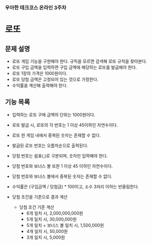 ### 우아한 테크코스 온라인 3주차
# 로또

## 문제 설명
* 로또 게임 기능을 구현해야 한다. 규칙을 모르면 검색해 로또 규칙을 찾아본다.
* 로또 구입 금액을 입력하면 구입 금액에 해당하는 로또를 발급해야 한다.
* 로또 1장의 가격은 1000원이다.
* 로또 당첨 금액은 고정되어 있는 것으로 가정한다.
* 수익률을 계산해 출력해야 한다.


## 기능 목록
* 입력하는 로또 구매 금액의 단위는 1000원이다.
* 로또 발급 시, 로또의 각 번호는 1 이상 45이하인 자연수이다.
* 로또 한 게임 내에서 중복된 숫자는 존재할 수 없다.
* 발급된 로또 번호는 오름차순으로 출력된다.

* 당첨 번호는 쉼표(,)로 구분되며, 숫자만 입력해야 한다.
* 당첨 번호와 보너스 볼 또한 1 이상 45 이하인 자연수이다.
* 당첨 번호와 보너스 볼에서 중복된 숫자는 존재할 수 없다.

* 수익률은 (구입금액 / 당첨금) * 100이고, 소수  3자리 이하는 반올림한다.
* 당첨 조건을 기준으로 결과 계산
  * 당첨 조건 기준 계산
    * 6개 일치 시, 2,000,000,000원
    * 5개 일치 시, 30,000,000원
    * 5개 일치 + 보너스 볼 일치 시, 1,500,000원
    * 4개 일치 시, 50,000원
    * 3개 일치 시, 5,000원